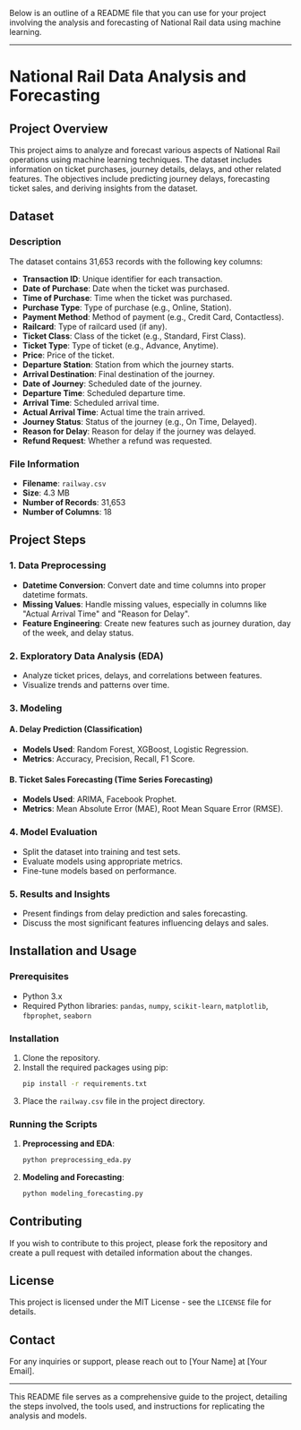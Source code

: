Below is an outline of a README file that you can use for your project involving the analysis and forecasting of National Rail data using machine learning.

---

# National Rail Data Analysis and Forecasting

## Project Overview

This project aims to analyze and forecast various aspects of National Rail operations using machine learning techniques. The dataset includes information on ticket purchases, journey details, delays, and other related features. The objectives include predicting journey delays, forecasting ticket sales, and deriving insights from the dataset.

## Dataset

### Description
The dataset contains 31,653 records with the following key columns:

- **Transaction ID**: Unique identifier for each transaction.
- **Date of Purchase**: Date when the ticket was purchased.
- **Time of Purchase**: Time when the ticket was purchased.
- **Purchase Type**: Type of purchase (e.g., Online, Station).
- **Payment Method**: Method of payment (e.g., Credit Card, Contactless).
- **Railcard**: Type of railcard used (if any).
- **Ticket Class**: Class of the ticket (e.g., Standard, First Class).
- **Ticket Type**: Type of ticket (e.g., Advance, Anytime).
- **Price**: Price of the ticket.
- **Departure Station**: Station from which the journey starts.
- **Arrival Destination**: Final destination of the journey.
- **Date of Journey**: Scheduled date of the journey.
- **Departure Time**: Scheduled departure time.
- **Arrival Time**: Scheduled arrival time.
- **Actual Arrival Time**: Actual time the train arrived.
- **Journey Status**: Status of the journey (e.g., On Time, Delayed).
- **Reason for Delay**: Reason for delay if the journey was delayed.
- **Refund Request**: Whether a refund was requested.

### File Information

- **Filename**: `railway.csv`
- **Size**: 4.3 MB
- **Number of Records**: 31,653
- **Number of Columns**: 18

## Project Steps

### 1. Data Preprocessing

- **Datetime Conversion**: Convert date and time columns into proper datetime formats.
- **Missing Values**: Handle missing values, especially in columns like "Actual Arrival Time" and "Reason for Delay".
- **Feature Engineering**: Create new features such as journey duration, day of the week, and delay status.

### 2. Exploratory Data Analysis (EDA)

- Analyze ticket prices, delays, and correlations between features.
- Visualize trends and patterns over time.

### 3. Modeling

#### A. Delay Prediction (Classification)

- **Models Used**: Random Forest, XGBoost, Logistic Regression.
- **Metrics**: Accuracy, Precision, Recall, F1 Score.

#### B. Ticket Sales Forecasting (Time Series Forecasting)

- **Models Used**: ARIMA, Facebook Prophet.
- **Metrics**: Mean Absolute Error (MAE), Root Mean Square Error (RMSE).

### 4. Model Evaluation

- Split the dataset into training and test sets.
- Evaluate models using appropriate metrics.
- Fine-tune models based on performance.

### 5. Results and Insights

- Present findings from delay prediction and sales forecasting.
- Discuss the most significant features influencing delays and sales.

## Installation and Usage

### Prerequisites

- Python 3.x
- Required Python libraries: `pandas`, `numpy`, `scikit-learn`, `matplotlib`, `fbprophet`, `seaborn`

### Installation

1. Clone the repository.
2. Install the required packages using pip:
   ```sh
   pip install -r requirements.txt
   ```
3. Place the `railway.csv` file in the project directory.

### Running the Scripts

1. **Preprocessing and EDA**:
   ```sh
   python preprocessing_eda.py
   ```
2. **Modeling and Forecasting**:
   ```sh
   python modeling_forecasting.py
   ```

## Contributing

If you wish to contribute to this project, please fork the repository and create a pull request with detailed information about the changes.

## License

This project is licensed under the MIT License - see the `LICENSE` file for details.

## Contact

For any inquiries or support, please reach out to [Your Name] at [Your Email].

---

This README file serves as a comprehensive guide to the project, detailing the steps involved, the tools used, and instructions for replicating the analysis and models.
